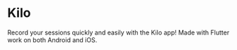 # Kilo

Record your sessions quickly and easily with the Kilo app!
Made with Flutter work on both Android and iOS.